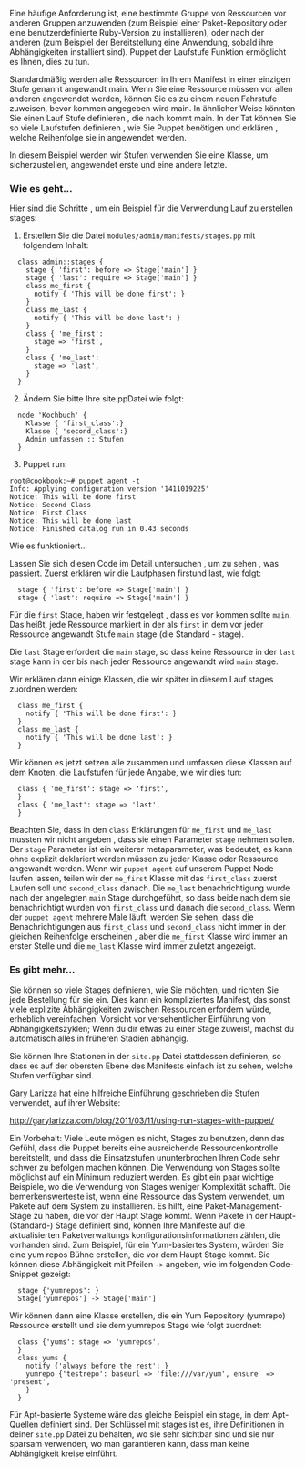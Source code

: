 Eine häufige Anforderung ist, eine bestimmte Gruppe von Ressourcen vor anderen Gruppen anzuwenden (zum Beispiel einer Paket-Repository oder eine benutzerdefinierte Ruby-Version zu installieren), oder nach der anderen (zum Beispiel der Bereitstellung eine Anwendung, sobald ihre Abhängigkeiten installiert sind). Puppet der Laufstufe Funktion ermöglicht es Ihnen, dies zu tun.

Standardmäßig werden alle Ressourcen in Ihrem Manifest in einer einzigen Stufe genannt angewandt main. Wenn Sie eine Ressource müssen vor allen anderen angewendet werden, können Sie es zu einem neuen Fahrstufe zuweisen, bevor kommen angegeben wird main. In ähnlicher Weise könnten Sie einen Lauf Stufe definieren , die nach kommt main. In der Tat können Sie so viele Laufstufen definieren , wie Sie Puppet benötigen und erklären , welche Reihenfolge sie in angewendet werden.

In diesem Beispiel werden wir Stufen verwenden Sie eine Klasse, um sicherzustellen, angewendet erste und eine andere letzte.

### Wie es geht…

Hier sind die Schritte , um ein Beispiel für die Verwendung Lauf zu erstellen stages:

1. Erstellen Sie die Datei `modules/admin/manifests/stages.pp` mit folgendem Inhalt:
```
  class admin::stages {
    stage { 'first': before => Stage['main'] }
    stage { 'last': require => Stage['main'] }
    class me_first {
      notify { 'This will be done first': }
    }
    class me_last {
      notify { 'This will be done last': }
    }
    class { 'me_first':
      stage => 'first',
    }
    class { 'me_last':
      stage => 'last',
    }
  }
```

2. Ändern Sie bitte Ihre site.ppDatei wie folgt:
```
  node 'Kochbuch' {
    Klasse { 'first_class':}
    Klasse { 'second_class':}
    Admin umfassen :: Stufen
  }
```

3. Puppet run:
```
root@cookbook:~# puppet agent -t
Info: Applying configuration version '1411019225'
Notice: This will be done first
Notice: Second Class
Notice: First Class
Notice: This will be done last
Notice: Finished catalog run in 0.43 seconds
```
Wie es funktioniert…

Lassen Sie sich diesen Code im Detail untersuchen , um zu sehen , was passiert. Zuerst erklären wir die Laufphasen firstund last, wie folgt:

```
  stage { 'first': before => Stage['main'] }
  stage { 'last': require => Stage['main'] }
```

Für die `first` Stage, haben wir festgelegt , dass es vor kommen sollte `main`. Das heißt, jede Ressource markiert in der als `first` in dem vor jeder Ressource angewandt Stufe `main` stage (die Standard - stage).

Die `last` Stage erfordert die `main` stage, so dass keine Ressource in der `last` stage kann in der bis nach jeder Ressource angewandt wird `main` stage.

Wir erklären dann einige Klassen, die wir später in diesem Lauf stages zuordnen werden:

```
  class me_first {
    notify { 'This will be done first': }
  }
  class me_last {
    notify { 'This will be done last': }
  }
```

Wir können es jetzt setzen alle zusammen und umfassen diese Klassen auf dem Knoten, die Laufstufen für jede Angabe, wie wir dies tun:

```
  class { 'me_first': stage => 'first',
  }
  class { 'me_last': stage => 'last',
  }
```

Beachten Sie, dass in den `class` Erklärungen für `me_first` und `me_last` mussten  wir nicht angeben , dass sie einen Parameter `stage` nehmen sollen. 
Der `stage` Parameter ist ein weiterer metaparameter, was bedeutet, es kann ohne explizit deklariert werden müssen zu jeder Klasse oder Ressource angewandt werden. 
Wenn wir `puppet agent` auf unserem Puppet Node laufen lassen, teilen wir der `me_first` Klasse mit das  `first_class` zuerst Laufen soll und `second_class` danach. 
Die `me_last` benachrichtigung wurde nach der angelegten `main` Stage durchgeführt, so dass beide nach dem sie benachrichtigt  wurden von `first_class` und danach die `second_class`. 
Wenn der `puppet agent` mehrere Male läuft, werden Sie sehen, dass die Benachrichtigungen aus `first_class` und `second_class` nicht immer in der gleichen Reihenfolge erscheinen , aber die `me_first` Klasse wird immer an erster Stelle und die `me_last` Klasse wird immer zuletzt angezeigt.


### Es gibt mehr…

Sie können so viele Stages definieren, wie Sie möchten, und richten Sie jede Bestellung für sie ein. Dies kann ein kompliziertes Manifest, das sonst viele explizite Abhängigkeiten zwischen Ressourcen erfordern würde, erheblich vereinfachen. 
Vorsicht vor versehentlicher Einführung von Abhängigkeitszyklen; Wenn du dir etwas zu einer Stage zuweist, machst du automatisch alles in früheren Stadien abhängig.

Sie können Ihre Stationen in der `site.pp` Datei stattdessen definieren, so dass es auf der obersten Ebene des Manifests einfach ist zu sehen, welche Stufen verfügbar sind.

Gary Larizza hat eine hilfreiche Einführung geschrieben die Stufen verwendet, auf ihrer Website:

http://garylarizza.com/blog/2011/03/11/using-run-stages-with-puppet/

Ein Vorbehalt: Viele Leute mögen es nicht, Stages zu benutzen, denn das Gefühl, dass die Puppet bereits eine ausreichende Ressourcenkontrolle bereitstellt, und dass die Einsatzstufen ununterbrochen Ihren Code sehr schwer zu befolgen machen können. 
Die Verwendung von Stages sollte möglichst auf ein Minimum reduziert werden. Es gibt ein paar wichtige Beispiele, wo die Verwendung von Stages weniger Komplexität schafft. 
Die bemerkenswerteste ist, wenn eine Ressource das System verwendet, um Pakete auf dem System zu installieren. Es hilft, eine Paket-Management-Stage zu haben, die vor der Haupt Stage kommt. 
Wenn Pakete in der Haupt- (Standard-) Stage definiert sind, können Ihre Manifeste auf die aktualisierten Paketverwaltungs konfigurationsinformationen zählen, die vorhanden sind. 
Zum Beispiel, für ein Yum-basiertes System, würden Sie eine yum repos Bühne erstellen, die vor dem Haupt Stage kommt. Sie können diese Abhängigkeit mit Pfeilen `->` angeben, wie im folgenden Code-Snippet gezeigt:
```
  stage {'yumrepos': }
  Stage['yumrepos'] -> Stage['main']
```

Wir können dann eine Klasse erstellen, die ein Yum Repository (yumrepo) Ressource erstellt und sie dem yumrepos Stage wie folgt zuordnet:
```
  class {'yums': stage => 'yumrepos',
  }
  class yums {
    notify {'always before the rest': }
    yumrepo {'testrepo': baseurl => 'file:///var/yum', ensure  => 'present',
    }
  }
```

Für Apt-basierte Systeme wäre das gleiche Beispiel ein stage, in dem Apt-Quellen definiert sind. Der Schlüssel mit stages ist es, ihre Definitionen in deiner `site.pp` Datei zu behalten, wo sie sehr sichtbar sind und sie nur sparsam verwenden, wo man garantieren kann, dass man keine Abhängigkeit kreise einführt.
